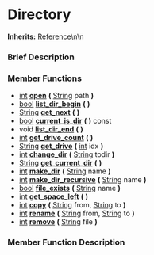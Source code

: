 #  Directory  
**Inherits:** [Reference](class_reference)\\n\\n
###  Brief Description  


###  Member Functions 
  * [int](class_int)  **[open](#open)**  **(** [String](class_string) path  **)**
  * [bool](class_bool)  **[list_dir_begin](#list_dir_begin)**  **(** **)**
  * [String](class_string)  **[get_next](#get_next)**  **(** **)**
  * [bool](class_bool)  **[current_is_dir](#current_is_dir)**  **(** **)** const
  * void  **[list_dir_end](#list_dir_end)**  **(** **)**
  * [int](class_int)  **[get_drive_count](#get_drive_count)**  **(** **)**
  * [String](class_string)  **[get_drive](#get_drive)**  **(** [int](class_int) idx  **)**
  * [int](class_int)  **[change_dir](#change_dir)**  **(** [String](class_string) todir  **)**
  * [String](class_string)  **[get_current_dir](#get_current_dir)**  **(** **)**
  * [int](class_int)  **[make_dir](#make_dir)**  **(** [String](class_string) name  **)**
  * [int](class_int)  **[make_dir_recursive](#make_dir_recursive)**  **(** [String](class_string) name  **)**
  * [bool](class_bool)  **[file_exists](#file_exists)**  **(** [String](class_string) name  **)**
  * [int](class_int)  **[get_space_left](#get_space_left)**  **(** **)**
  * [int](class_int)  **[copy](#copy)**  **(** [String](class_string) from, [String](class_string) to  **)**
  * [int](class_int)  **[rename](#rename)**  **(** [String](class_string) from, [String](class_string) to  **)**
  * [int](class_int)  **[remove](#remove)**  **(** [String](class_string) file  **)**

###  Member Function Description  
